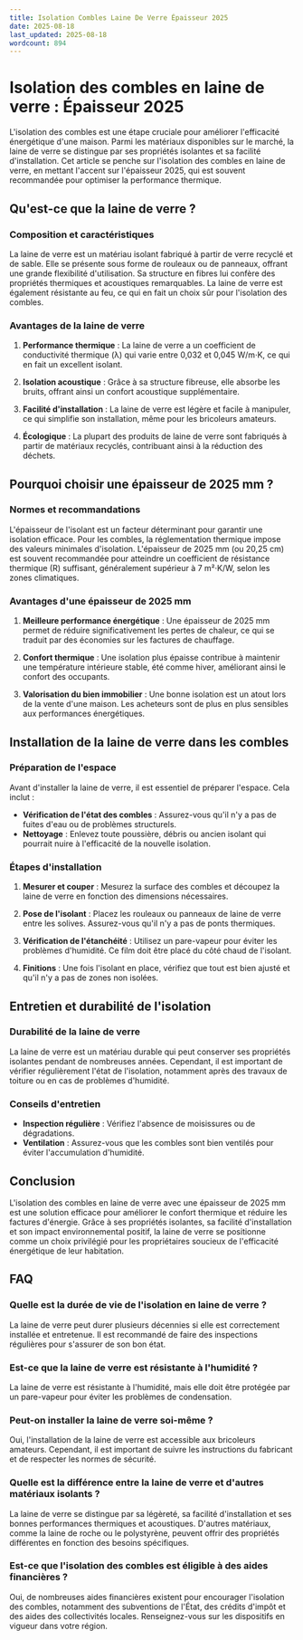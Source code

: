 ```yaml
---
title: Isolation Combles Laine De Verre Épaisseur 2025
date: 2025-08-18
last_updated: 2025-08-18
wordcount: 894
---
```


# Isolation des combles en laine de verre : Épaisseur 2025

L'isolation des combles est une étape cruciale pour améliorer l'efficacité énergétique d'une maison. Parmi les matériaux disponibles sur le marché, la laine de verre se distingue par ses propriétés isolantes et sa facilité d'installation. Cet article se penche sur l'isolation des combles en laine de verre, en mettant l'accent sur l'épaisseur 2025, qui est souvent recommandée pour optimiser la performance thermique.

## Qu'est-ce que la laine de verre ?

### Composition et caractéristiques

La laine de verre est un matériau isolant fabriqué à partir de verre recyclé et de sable. Elle se présente sous forme de rouleaux ou de panneaux, offrant une grande flexibilité d'utilisation. Sa structure en fibres lui confère des propriétés thermiques et acoustiques remarquables. La laine de verre est également résistante au feu, ce qui en fait un choix sûr pour l'isolation des combles.

### Avantages de la laine de verre

1. **Performance thermique** : La laine de verre a un coefficient de conductivité thermique (λ) qui varie entre 0,032 et 0,045 W/m·K, ce qui en fait un excellent isolant.
   
2. **Isolation acoustique** : Grâce à sa structure fibreuse, elle absorbe les bruits, offrant ainsi un confort acoustique supplémentaire.

3. **Facilité d'installation** : La laine de verre est légère et facile à manipuler, ce qui simplifie son installation, même pour les bricoleurs amateurs.

4. **Écologique** : La plupart des produits de laine de verre sont fabriqués à partir de matériaux recyclés, contribuant ainsi à la réduction des déchets.

## Pourquoi choisir une épaisseur de 2025 mm ?

### Normes et recommandations

L'épaisseur de l'isolant est un facteur déterminant pour garantir une isolation efficace. Pour les combles, la réglementation thermique impose des valeurs minimales d'isolation. L'épaisseur de 2025 mm (ou 20,25 cm) est souvent recommandée pour atteindre un coefficient de résistance thermique (R) suffisant, généralement supérieur à 7 m²·K/W, selon les zones climatiques.

### Avantages d'une épaisseur de 2025 mm

1. **Meilleure performance énergétique** : Une épaisseur de 2025 mm permet de réduire significativement les pertes de chaleur, ce qui se traduit par des économies sur les factures de chauffage.

2. **Confort thermique** : Une isolation plus épaisse contribue à maintenir une température intérieure stable, été comme hiver, améliorant ainsi le confort des occupants.

3. **Valorisation du bien immobilier** : Une bonne isolation est un atout lors de la vente d'une maison. Les acheteurs sont de plus en plus sensibles aux performances énergétiques.

## Installation de la laine de verre dans les combles

### Préparation de l'espace

Avant d'installer la laine de verre, il est essentiel de préparer l'espace. Cela inclut :

- **Vérification de l'état des combles** : Assurez-vous qu'il n'y a pas de fuites d'eau ou de problèmes structurels.
- **Nettoyage** : Enlevez toute poussière, débris ou ancien isolant qui pourrait nuire à l'efficacité de la nouvelle isolation.

### Étapes d'installation

1. **Mesurer et couper** : Mesurez la surface des combles et découpez la laine de verre en fonction des dimensions nécessaires.

2. **Pose de l'isolant** : Placez les rouleaux ou panneaux de laine de verre entre les solives. Assurez-vous qu'il n'y a pas de ponts thermiques.

3. **Vérification de l'étanchéité** : Utilisez un pare-vapeur pour éviter les problèmes d'humidité. Ce film doit être placé du côté chaud de l'isolant.

4. **Finitions** : Une fois l'isolant en place, vérifiez que tout est bien ajusté et qu'il n'y a pas de zones non isolées.

## Entretien et durabilité de l'isolation

### Durabilité de la laine de verre

La laine de verre est un matériau durable qui peut conserver ses propriétés isolantes pendant de nombreuses années. Cependant, il est important de vérifier régulièrement l'état de l'isolation, notamment après des travaux de toiture ou en cas de problèmes d'humidité.

### Conseils d'entretien

- **Inspection régulière** : Vérifiez l'absence de moisissures ou de dégradations.
- **Ventilation** : Assurez-vous que les combles sont bien ventilés pour éviter l'accumulation d'humidité.

## Conclusion

L'isolation des combles en laine de verre avec une épaisseur de 2025 mm est une solution efficace pour améliorer le confort thermique et réduire les factures d'énergie. Grâce à ses propriétés isolantes, sa facilité d'installation et son impact environnemental positif, la laine de verre se positionne comme un choix privilégié pour les propriétaires soucieux de l'efficacité énergétique de leur habitation.

## FAQ

### Quelle est la durée de vie de l'isolation en laine de verre ?

La laine de verre peut durer plusieurs décennies si elle est correctement installée et entretenue. Il est recommandé de faire des inspections régulières pour s'assurer de son bon état.

### Est-ce que la laine de verre est résistante à l'humidité ?

La laine de verre est résistante à l'humidité, mais elle doit être protégée par un pare-vapeur pour éviter les problèmes de condensation.

### Peut-on installer la laine de verre soi-même ?

Oui, l'installation de la laine de verre est accessible aux bricoleurs amateurs. Cependant, il est important de suivre les instructions du fabricant et de respecter les normes de sécurité.

### Quelle est la différence entre la laine de verre et d'autres matériaux isolants ?

La laine de verre se distingue par sa légèreté, sa facilité d'installation et ses bonnes performances thermiques et acoustiques. D'autres matériaux, comme la laine de roche ou le polystyrène, peuvent offrir des propriétés différentes en fonction des besoins spécifiques.

### Est-ce que l'isolation des combles est éligible à des aides financières ?

Oui, de nombreuses aides financières existent pour encourager l'isolation des combles, notamment des subventions de l'État, des crédits d'impôt et des aides des collectivités locales. Renseignez-vous sur les dispositifs en vigueur dans votre région.